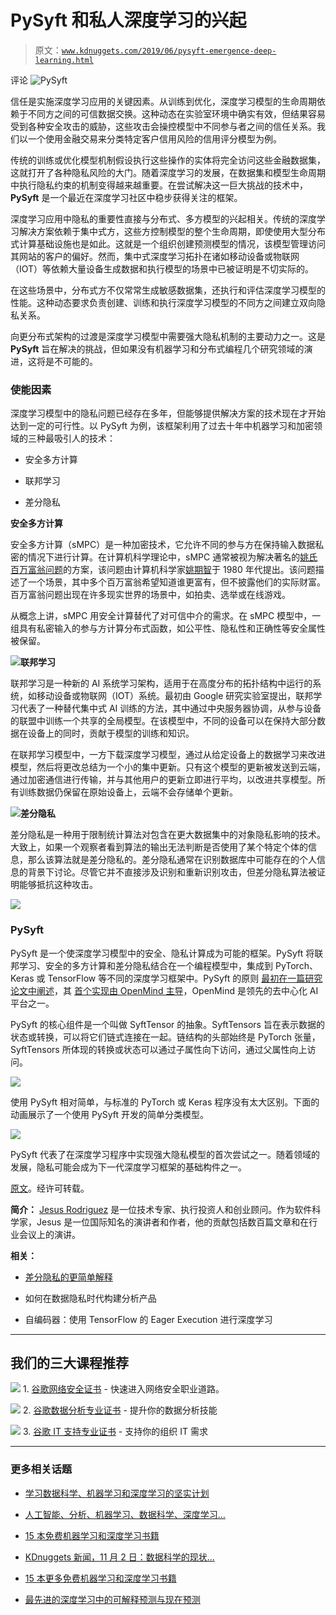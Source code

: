 # PySyft 和私人深度学习的兴起

> 原文：[`www.kdnuggets.com/2019/06/pysyft-emergence-deep-learning.html`](https://www.kdnuggets.com/2019/06/pysyft-emergence-deep-learning.html)

评论 ![PySyft](img/19a013be7146faf28c0fd9eb45ccbf33.png)

信任是实施深度学习应用的关键因素。从训练到优化，深度学习模型的生命周期依赖于不同方之间的可信数据交换。这种动态在实验室环境中确实有效，但结果容易受到各种安全攻击的威胁，这些攻击会操控模型中不同参与者之间的信任关系。我们以一个使用金融交易来分类特定客户信用风险的信用评分模型为例。

传统的训练或优化模型机制假设执行这些操作的实体将完全访问这些金融数据集，这就打开了各种隐私风险的大门。随着深度学习的发展，在数据集和模型生命周期中执行隐私约束的机制变得越来越重要。在尝试解决这一巨大挑战的技术中，**PySyft** 是一个最近在深度学习社区中稳步获得关注的框架。

深度学习应用中隐私的重要性直接与分布式、多方模型的兴起相关。传统的深度学习解决方案依赖于集中式方，这些方控制模型的整个生命周期，即使使用大型分布式计算基础设施也是如此。这就是一个组织创建预测模型的情况，该模型管理访问其网站的客户的偏好。然而，集中式深度学习拓扑在诸如移动设备或物联网（IOT）等依赖大量设备生成数据和执行模型的场景中已被证明是不切实际的。

在这些场景中，分布式方不仅常常生成敏感数据集，还执行和评估深度学习模型的性能。这种动态要求负责创建、训练和执行深度学习模型的不同方之间建立双向隐私关系。

向更分布式架构的过渡是深度学习模型中需要强大隐私机制的主要动力之一。这是**PySyft** 旨在解决的挑战，但如果没有机器学习和分布式编程几个研究领域的演进，这将是不可能的。

### 使能因素

深度学习模型中的隐私问题已经存在多年，但能够提供解决方案的技术现在才开始达到一定的可行性。以 PySyft 为例，该框架利用了过去十年中机器学习和加密领域的三种最吸引人的技术：

+   安全多方计算

+   联邦学习

+   差分隐私

**安全多方计算**

安全多方计算（sMPC）是一种加密技术，它允许不同的参与方在保持输入数据私密的情况下进行计算。在计算机科学理论中，sMPC 通常被视为解决著名的[姚氏百万富翁问题](https://en.wikipedia.org/wiki/Yao%27s_Millionaires%27_Problem)的方案，该问题由计算机科学家[姚期智](https://en.wikipedia.org/wiki/Andrew_Yao)于 1980 年代提出。该问题描述了一个场景，其中多个百万富翁希望知道谁更富有，但不披露他们的实际财富。百万富翁问题出现在许多现实世界的场景中，如拍卖、选举或在线游戏。

从概念上讲，sMPC 用安全计算替代了对可信中介的需求。在 sMPC 模型中，一组具有私密输入的参与方计算分布式函数，如公平性、隐私性和正确性等安全属性被保留。

![](img/a4e038cf411cef1c38f033b41b4c6849.png)**联邦学习**

联邦学习是一种新的 AI 系统学习架构，适用于在高度分布的拓扑结构中运行的系统，如移动设备或物联网（IOT）系统。最初由 Google 研究实验室提出，联邦学习代表了一种替代集中式 AI 训练的方法，其中通过中央服务器协调，从参与设备的联盟中训练一个共享的全局模型。在该模型中，不同的设备可以在保持大部分数据在设备上的同时，贡献于模型的训练和知识。

在联邦学习模型中，一方下载深度学习模型，通过从给定设备上的数据学习来改进模型，然后将更改总结为一个小的集中更新。只有这个模型的更新被发送到云端，通过加密通信进行传输，并与其他用户的更新立即进行平均，以改进共享模型。所有训练数据仍保留在原始设备上，云端不会存储单个更新。

![](img/4d5cc87e9c4c7f85a2d5ce7a2d0b285d.png)**差分隐私**

差分隐私是一种用于限制统计算法对包含在更大数据集中的对象隐私影响的技术。大致上，如果一个观察者看到算法的输出无法判断是否使用了某个特定个体的信息，那么该算法就是差分隐私的。差分隐私通常在识别数据库中可能存在的个人信息的背景下讨论。尽管它并不直接涉及识别和重新识别攻击，但差分隐私算法被证明能够抵抗这种攻击。

![](img/83abfb2e14682928adc6af8750c87806.png)

### PySyft

PySyft 是一个使深度学习模型中的安全、隐私计算成为可能的框架。PySyft 将联邦学习、安全的多方计算和差分隐私结合在一个编程模型中，集成到 PyTorch、Keras 或 TensorFlow 等不同的深度学习框架中。PySyft 的原则 [最初在一篇研究论文中阐述](https://arxiv.org/abs/1811.04017)，其 [首个实现由 OpenMind 主导](https://github.com/OpenMined/PySyft)，OpenMind 是领先的去中心化 AI 平台之一。

PySyft 的核心组件是一个叫做 SyftTensor 的抽象。SyftTensors 旨在表示数据的状态或转换，可以将它们链式连接在一起。链结构的头部始终是 PyTorch 张量，SyftTensors 所体现的转换或状态可以通过子属性向下访问，通过父属性向上访问。

![](img/1b700fddfc2eeb5a0996c1432beedf52.png)

使用 PySyft 相对简单，与标准的 PyTorch 或 Keras 程序没有太大区别。下面的动画展示了一个使用 PySyft 开发的简单分类模型。

![](img/fab6753f72210ae5283f6886f15a4229.png)

PySyft 代表了在深度学习程序中实现强大隐私模型的首次尝试之一。随着领域的发展，隐私可能会成为下一代深度学习框架的基础构件之一。

[原文](https://towardsdatascience.com/pysyft-and-the-emergence-of-private-deep-learning-a2d169bb1d0b)。经许可转载。

**简介：** [Jesus Rodriguez](https://www.linkedin.com/in/jesusmrv/) 是一位技术专家、执行投资人和创业顾问。作为软件科学家，Jesus 是一位国际知名的演讲者和作者，他的贡献包括数百篇文章和在行业会议上的演讲。

**相关：**

+   [差分隐私的更简单解释](https://www.kdnuggets.com/2015/11/simpler-explanation-differential-privacy.html)

+   如何在数据隐私时代构建分析产品

+   自编码器：使用 TensorFlow 的 Eager Execution 进行深度学习

* * *

## 我们的三大课程推荐

![](img/0244c01ba9267c002ef39d4907e0b8fb.png) 1\. [谷歌网络安全证书](https://www.kdnuggets.com/google-cybersecurity) - 快速进入网络安全职业道路。

![](img/e225c49c3c91745821c8c0368bf04711.png) 2\. [谷歌数据分析专业证书](https://www.kdnuggets.com/google-data-analytics) - 提升你的数据分析技能

![](img/0244c01ba9267c002ef39d4907e0b8fb.png) 3\. [谷歌 IT 支持专业证书](https://www.kdnuggets.com/google-itsupport) - 支持你的组织 IT 需求

* * *

### 更多相关话题

+   [学习数据科学、机器学习和深度学习的坚实计划](https://www.kdnuggets.com/2023/01/mwiti-solid-plan-learning-data-science-machine-learning-deep-learning.html)

+   [人工智能、分析、机器学习、数据科学、深度学习…](https://www.kdnuggets.com/2021/12/developments-predictions-ai-machine-learning-data-science-research.html)

+   [15 本免费机器学习和深度学习书籍](https://www.kdnuggets.com/2022/10/15-free-machine-learning-deep-learning-books.html)

+   [KDnuggets 新闻，11 月 2 日：数据科学的现状…](https://www.kdnuggets.com/2022/n43.html)

+   [15 本更多免费机器学习和深度学习书籍](https://www.kdnuggets.com/2022/11/15-free-machine-learning-deep-learning-books.html)

+   [最先进的深度学习中的可解释预测与现在预测](https://www.kdnuggets.com/2021/12/sota-explainable-forecasting-and-nowcasting.html)
